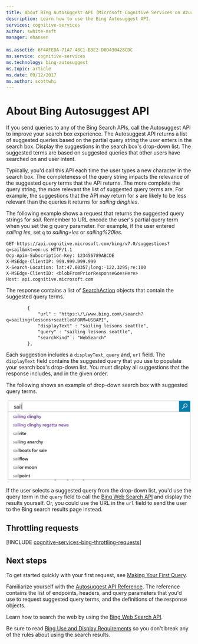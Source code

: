 ```yaml
---
title: About Bing Autosuggest API (Microsoft Cognitive Services on Azure) | Microsoft Docs
description: Learn how to use the Bing Autosuggest API.
services: cognitive-services
author: swhite-msft
manager: ehansen

ms.assetid: 6F4AFEDA-71A7-48C1-B3E2-D0D430428CDC
ms.service: cognitive-services
ms.technology: bing-autosuggest
ms.topic: article
ms.date: 09/12/2017
ms.author: scottwhi
---
```


# About Bing Autosuggest API

If you send queries to any of the Bing Search APIs, call the Autosuggest API to improve your search box experience. The Autosuggest API returns a list of suggested queries based on the partial query string the user enters in the search box. Display the suggestions in the search box's drop-down list. The suggested terms are based on suggested queries that other users have searched on and user intent.

Typically, you'd call this API each time the user types a new character in the search box. The completeness of the query string impacts the relevance of the suggested query terms that the API returns. The more complete the query string, the more relevant the list of suggested query terms are. For example, the suggestions that the API may return for *s* are likely to be less relevant than the queries it returns for *sailing dinghies*. 

The following example shows a request that returns the suggested query strings for *sail*. Remember to URL encode the user's partial query term when you set the [q](https://docs.microsoft.com/rest/api/cognitiveservices/bing-autosuggest-api-v7-reference#query) query parameter. For example, if the user entered *sailing les*, set `q` to *sailing+les* or *sailing%20les*.

```  
GET https://api.cognitive.microsoft.com/bing/v7.0/suggestions?q=sail&mkt=en-us HTTP/1.1  
Ocp-Apim-Subscription-Key: 123456789ABCDE  
X-MSEdge-ClientIP: 999.999.999.999  
X-Search-Location: lat:47.60357;long:-122.3295;re:100  
X-MSEdge-ClientID: <blobFromPriorResponseGoesHere>  
Host: api.cognitive.microsoft.com  
```  

The response contains a list of [SearchAction](https://docs.microsoft.com/rest/api/cognitiveservices/bing-autosuggest-api-v7-reference#searchaction) objects that contain the suggested query terms.

```
        {  
            "url" : "https:\/\/www.bing.com\/search?q=sailing+lessons+seattle&FORM=USBAPI",  
            "displayText" : "sailing lessons seattle",  
            "query" : "sailing lessons seattle",  
            "searchKind" : "WebSearch"  
        },  
```

Each suggestion includes a `displayText`, `query` and, `url` field. The `displayText` field contains the suggested query that you use to populate your search box's drop-down list. You must display all suggestions that the response includes, and in the given order.  

The following shows an example of drop-down search box with suggested query terms. 

![Autosuggest drop-down search box list](./media/cognitive-services-bing-autosuggest-api/bing-autosuggest-drop-down-list.PNG)

If the user selects a suggested query from the drop-down list, you'd use the query term in the `query` field to call the [Bing Web Search API](../bing-web-search/search-the-web.md) and display the results yourself. Or, you could use the URL in the `url` field to send the user to the Bing search results page instead.  


## Throttling requests

[!INCLUDE [cognitive-services-bing-throttling-requests](../../../includes/cognitive-services-bing-throttling-requests.md)]

## Next steps

To get started quickly with your first request, see [Making Your First Query](quickstarts/csharp.md).

Familiarize yourself with the [Autosuggest API Reference](https://docs.microsoft.com/rest/api/cognitiveservices/bing-autosuggest-api-v7-reference). The reference contains the list of endpoints, headers, and query parameters that you'd use to request suggested query terms, and the definitions of the response objects. 

Learn how to search the web by using the [Bing Web Search API](../bing-web-search/search-the-web.md).

Be sure to read [Bing Use and Display Requirements](./useanddisplayrequirements.md) so you don't break any of the rules about using the search results.

